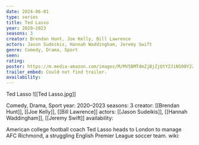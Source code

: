 ```yaml
---
date: 2024-06-01
type: series
title: Ted Lasso
year: 2020–2023
seasons: 3
creator: Brendan Hunt, Joe Kelly, Bill Lawrence
actors: Jason Sudeikis, Hannah Waddingham, Jeremy Swift
genre: Comedy, Drama, Sport
seen:
rating: 
poster: https://m.media-amazon.com/images/M/MV5BMTdmZjBjZjQtY2JiNS00Y2ZlLTg2NzgtMjUzMGY2OTVmOWJiXkEyXkFqcGdeQXVyMDM2NDM2MQ@@._V1_SX300.jpg
trailer_embed: Could not find trailer.
availability:
---
```

Ted Lasso
![[Ted Lasso.jpg]]

Comedy, Drama, Sport
year: 2020–2023
seasons: 3
creator: [[Brendan Hunt]], [[Joe Kelly]], [[Bill Lawrence]]
actors: [[Jason Sudeikis]], [[Hannah Waddingham]], [[Jeremy Swift]]
availability:

American college football coach Ted Lasso heads to London to manage AFC Richmond, a struggling English Premier League soccer team.
wiki: 


